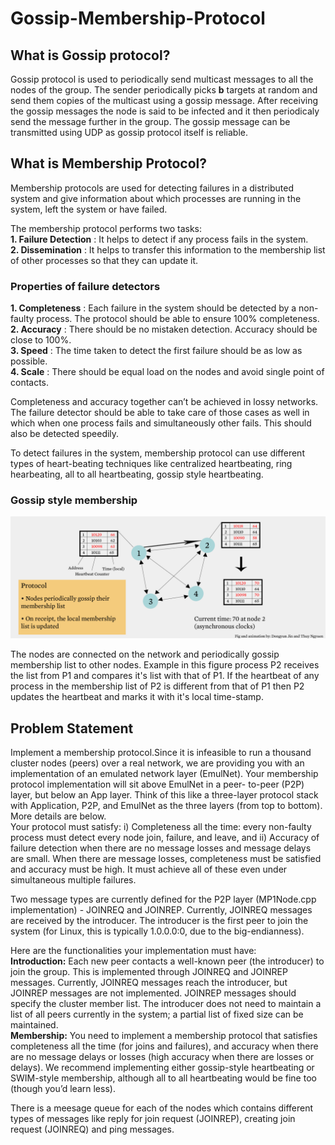 # Gossip-Membership-Protocol

## What is Gossip protocol?

Gossip protocol is used to periodically send multicast messages to all the nodes of the group. The sender periodically picks **b** targets at random and send them copies of the multicast using a gossip message. After receiving the gossip messages the node is said to be infected and it then periodicaly send the message further in the group. The gossip message can be transmitted using UDP as gossip protocol itself is reliable.

## What is Membership Protocol?

Membership protocols are used for detecting failures in a distributed system and give information about which processes are running in the system, left the system or have failed.

The membership protocol performs two tasks:  
**1. Failure Detection** : It helps to detect if any process fails in the system.  
**2. Dissemination** : It helps to transfer this information to the membership list of other processes so that they can update it.

### Properties of failure detectors

**1. Completeness** : Each failure in the system should be detected by a non-faulty process. The protocol should be able to ensure 100% completeness.  
**2. Accuracy** : There should be no mistaken detection. Accuracy should be close to 100%.  
**3. Speed** : The time taken to detect the first failure should be as low as possible.  
**4. Scale** : There should be equal load on the nodes and avoid single point of contacts.  

Completeness and accuracy together can’t be achieved in lossy networks. The failure detector should be able to take care of those cases as well in which when one process fails and simultaneously other fails. This should also be detected speedily.

To detect failures in the system, membership protocol can use different types of heart-beating techniques like centralized heartbeating, ring hearbeating, all to all heartbeating, gossip style heartbeating.

### Gossip style membership

![gossip](https://github.com/mehak0108/Gossip-Membership-Protocol/blob/master/Pictures/gossip.png)

The nodes are connected on the network and periodically gossip membership list to other nodes. Example in this figure process P2 receives the list from P1 and compares it's list with that of P1. If the heartbeat of any process in the membership list of P2 is different from that of P1 then P2 updates the heartbeat and marks it with it's local time-stamp.

## Problem Statement

Implement a membership protocol.Since it is infeasible to run a thousand cluster nodes (peers) over a real network, we are providing you with an implementation of an emulated network layer (EmulNet). Your membership protocol implementation will sit above EmulNet in a peer- to-peer (P2P) layer, but below an App layer.
Think of this like a three-layer protocol stack with Application, P2P, and EmulNet as the three layers (from
top to bottom). More details are below.  
Your protocol must satisfy: i) Completeness all the time: every non-faulty process must detect every node
join, failure, and leave, and ii) Accuracy of failure detection when there are no message losses and message
delays are small. When there are message losses, completeness must be satisfied and accuracy must be
high. It must achieve all of these even under simultaneous multiple failures.  

Two message types are currently defined for the P2P layer (MP1Node.cpp implementation) - JOINREQ and JOINREP. Currently, JOINREQ messages are received by the introducer. The introducer is the first peer to join the system (for Linux, this is typically 1.0.0.0:0, due to the big-endianness).  

Here are the functionalities your implementation must have:  
**Introduction:** Each new peer contacts a well-known peer (the introducer) to join the group. This is implemented through JOINREQ and JOINREP messages. Currently, JOINREQ messages reach the introducer, but JOINREP messages are not implemented. JOINREP messages should specify the cluster member list. The introducer does not need to maintain a list of all peers currently in the system; a partial list of fixed size can be maintained.  
**Membership:** You need to implement a membership protocol that satisfies completeness all the time (for joins and failures), and accuracy when there are no message delays or losses (high accuracy when there are losses or delays). We recommend implementing either gossip-style heartbeating or SWIM-style membership, although all to all heartbeating would be fine too (though you’d learn less).  




There is a meesage queue for each of the nodes which contains different types of messages like reply for join request (JOINREP), creating join request (JOINREQ) and ping messages. 